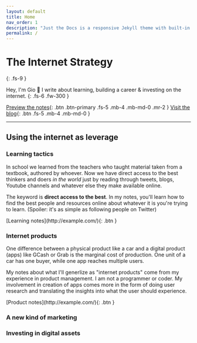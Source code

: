 ```yaml
---
layout: default
title: Home
nav_order: 1
description: "Just the Docs is a responsive Jekyll theme with built-in search that is easily customizable and hosted on GitHub Pages."
permalink: /
---
```


# The Internet Strategy
{: .fs-9 }

Hey, I'm Gio 👋 I write about learning, building a career & investing on the internet.
{: .fs-6 .fw-300 }

[Preview the notes](#the-internet-as-leverage){: .btn .btn-primary .fs-5 .mb-4 .mb-md-0 .mr-2 } [Visit the blog](https://gio.fyi/blog){: .btn .fs-5 .mb-4 .mb-md-0 }

---

## Using the internet as leverage

### Learning tactics
In school we learned from the teachers who taught material taken from a textbook, authored by whoever. Now we have direct access to the best thinkers and doers *in the world* just by reading through tweets, blogs, Youtube channels and whatever else they make available online.

The keyword is **direct access to the best**. In my notes, you'll learn how to find the best people and resources online about whatever it is you're trying to learn. (Spoiler: it's as simple as following people on Twitter)

<span class="fs-3">
[Learning notes](http://example.com/){: .btn }
</span>

### Internet products
One difference between a physical product like a car and a digital product (apps) like GCash or Grab is the marginal cost of production. One unit of a car has one buyer, while one app reaches multiple users.

My notes about what I'll generlize as "internet products" come from my experience in product management. I am not a programmer or coder. My involvement in creation of apps comes more in the form of doing user research and translating the insights into what the user should experience.

<span class="fs-3">
[Product notes](http://example.com/){: .btn }
</span>

### A new kind of marketing

### Investing in digital assets
